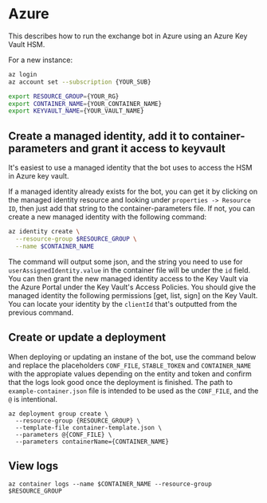 # Azure

This describes how to run the exchange bot in Azure using an Azure Key Vault HSM.

For a new instance:

```bash
az login
az account set --subscription {YOUR_SUB}

export RESOURCE_GROUP={YOUR_RG}
export CONTAINER_NAME={YOUR_CONTAINER_NAME}
export KEYVAULT_NAME={YOUR_VAULT_NAME}
```

## Create a managed identity, add it to container-parameters and grant it access to keyvault

It's easiest to use a managed identity that the bot uses to access the HSM in Azure key vault.

If a managed identity already exists for the bot, you can get it by clicking on the managed identity resource and looking under `properties -> Resource ID`, then just add that string to the container-parameters file. If not, you can create a new managed identity with the following command:

```bash
az identity create \
  --resource-group $RESOURCE_GROUP \
  --name $CONTAINER_NAME
```

The command will output some json, and the string you need to use for `userAssignedIdentity.value` in the container file will be under the `id` field. You can then grant the new managed identity access to the Key Vault via the Azure Portal under the Key Vault's Access Policies. You should give the managed identity the following permissions [get, list, sign] on the Key Vault. You can locate your identity by the `clientId` that's outputted from the previous command.

## Create or update a deployment
When deploying or updating an instane of the bot, use the command below and replace the placeholders `CONF_FILE`, `STABLE_TOKEN` and `CONTAINER_NAME` with the appropiate values depending on the entity and token and confirm that the logs look good once the deployment is finished. The path to `example-container.json` file is intended to be used as the `CONF_FILE`, and the `@` is intentional.

```
az deployment group create \
  --resource-group {RESOURCE_GROUP} \
  --template-file container-template.json \
  --parameters @{CONF_FILE} \
  --parameters containerName={CONTAINER_NAME}
```

## View logs
```
az container logs --name $CONTAINER_NAME --resource-group $RESOURCE_GROUP
```

